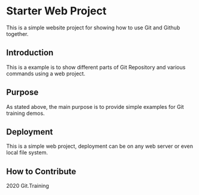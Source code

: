 # Starter Web Project

This is a simple website project for showing how to use Git and Github together.

## Introduction

This is a example is to show different parts of Git Repository and various commands using a web project.

## Purpose

As stated above, the main purpose is to provide simple examples for Git training demos.

## Deployment

This is a simple web project, deployment can be on any web server or even local file system.

## How to Contribute

2020 Git.Training
